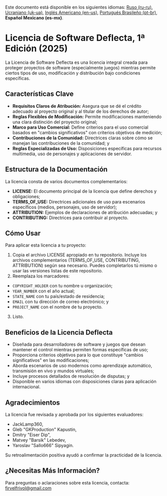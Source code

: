 Este documento está disponible en los siguientes idiomas: [Ruso (ru-ru)](/other-langs/README_ru-ru.md), [Ucraniano (uk-ua)](/other-langs/README_uk-ua.md), [Inglés Americano (en-us)](/README.md), [Portugués Brasileño (pt-br)](/other-langs/README_pt-br.md), **Español Mexicano (es-mx)**.

# Licencia de Software Deflecta, 1ª Edición (2025)

La Licencia de Software Deflecta es una licencia integral creada para proteger proyectos de software (especialmente juegos) mientras permite ciertos tipos de uso, modificación y distribución bajo condiciones específicas.

## Características Clave

* **Requisitos Claros de Atribución:** Asegura que se dé el crédito adecuado al proyecto original y al titular de los derechos de autor;
* **Reglas Flexibles de Modificación:** Permite modificaciones manteniendo una clara distinción del proyecto original;
* **Marco para Uso Comercial:** Define criterios para el uso comercial basados en "cambios significativos" con criterios objetivos de medición;
* **Contribuciones de la Comunidad:** Directrices claras sobre cómo se manejan las contribuciones de la comunidad; y
* **Reglas Especializadas de Uso:** Disposiciones específicas para recursos multimedia, uso de personajes y aplicaciones de servidor.

## Estructura de la Documentación

La licencia consta de varios documentos complementarios:

* **LICENSE:** El documento principal de la licencia que define derechos y obligaciones;
* **TERMS_OF_USE:** Directrices adicionales de uso para escenarios específicos (medios, personajes, uso de servidor);
* **ATTRIBUTION:** Ejemplos de declaraciones de atribución adecuadas; y
* **CONTRIBUTING:** Directrices para contribuir al proyecto.

## Cómo Usar

Para aplicar esta licencia a tu proyecto:

1. Copia el archivo LICENSE apropiado en tu repositorio. Incluye los archivos complementarios (TERMS_OF_USE, CONTRIBUTING, ATTRIBUTION) según sea necesario. Puedes completarlos tú mismo o usar las versiones listas de este repositorio.
2. Reemplaza los marcadores:
  * `COPYRIGHT_HOLDER` con tu nombre u organización;
  * `YEAR_NUMBER` con el año actual;
  * `STATE_NAME` con tu país/estado de residencia;
  * `EMAIL` con tu dirección de correo electrónico; y
  * `PROJECT_NAME` con el nombre de tu proyecto.
3. Listo.

## Beneficios de la Licencia Deflecta

* Diseñada para desarrolladores de software y juegos que desean mantener el control mientras permiten formas específicas de uso;
* Proporciona criterios objetivos para lo que constituye "cambios significativos" en las modificaciones;
* Aborda escenarios de uso modernos como aprendizaje automático, transmisión en vivo y mundos virtuales;
* Incluye procesos detallados de resolución de disputas; y
* Disponible en varios idiomas con disposiciones claras para aplicación internacional.

## Agradecimientos

La licencia fue revisada y aprobada por los siguientes evaluadores:

* JackLamp360,
* Gleb "GKProduction" Kapustin,
* Dmitry "Eiser Dip",
* Matvey "Barsik" Lebedev,
* Yaroslav "Sallo666" Sipyagin.

Su retroalimentación positiva ayudó a confirmar la practicidad de la licencia.

## ¿Necesitas Más Información?

Para preguntas o aclaraciones sobre esta licencia, contacta: <firvelfrivol@gmail.com>
